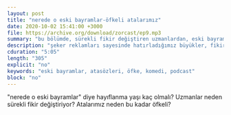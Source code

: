 ```yaml
---
layout: post
title: "nerede o eski bayramlar-öfkeli atalarımız"
date: 2020-10-02 15:41:00 +3000
file: https://archive.org/download/zorcast/ep9.mp3
summary: "bu bölümde, sürekli fikir değiştiren uzmanlardan, eski bayramlardan ve ismini vermek istemeyen yetkililerden söz ediyoruz."
description: "şeker reklamları sayesinde hatırladığımız büyükler, fikir değiştiren uzmanlar, ismini vermek istemeyen yetkililer... hepsi bu bölümde..."
cduration: "5:05" 
length: "305"
explicit: "no" 
keywords: "eski bayramlar, atasözleri, öfke, komedi, podcast"
block: "no" 
---
```



"nerede o eski bayramlar" diye hayıflanma yaşı kaç olmalı? Uzmanlar neden sürekli fikir değiştiriyor? Atalarımız neden bu kadar öfkeli?
